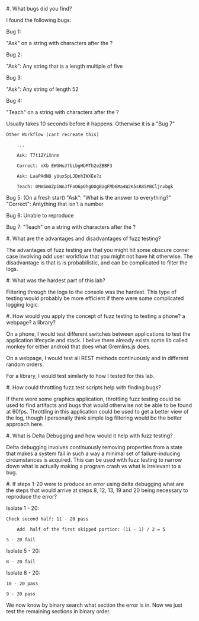 #. What bugs did you find?

I found the following bugs:

Bug 1:

"Ask" on a string with characters after the ?

Bug 2:

"Ask": Any string that is a length multiple of five

Bug 3:

"Ask": Any string of length 52

Bug 4:

"Teach" on a string with characters after the ?

Usually takes 10 seconds before it happens. Otherwise it is a "Bug 7"

    Other Workflow (cant recreate this)
    
        ...
        
        Ask: T7t12YiXnnm
        
        Correct: nXb EWGHuJ?bLbgHbMTh2eZBBF3
        
        Ask: LaaPAdNO yUuxSpLJDnhIWXEe?z
        
        Teach: 0Mm5mUZpiWnJfFoO6pOhgOOgBUgFMb6Ma4W2K5sR85MBCljnvbgk

Bug 5: (On a fresh start)
"Ask": "What is the answer to everything?"
"Correct": Antything that isn't a number

Bug 6:
Unable to reproduce

Bug 7:
"Teach" on a string with characters after the ?

#. What are the advantages and disadvantages of fuzz testing?

The advantages of fuzz testing are that you might hit some obscure corner case involving odd user workflow that you might not have
hit otherwise. The disadvantage is that is is probabilistic, and can be complicated to filter the logs.

#. What was the hardest part of this lab?

Filtering through the logs to the console was the hardest. This type of testing would probably be more efficient if
there were some complicated logging logic.

#. How would you apply the concept of fuzz testing to testing a phone? a webpage? a library?

On a phone, I would test different switches between applications to test the application lifecycle and stack.
I belive there already exists some lib called monkey for either android that does what Gremlins.js does.

On a webpage, I would test all REST methods continuously and in different random orders.

For a library, I would test similarly to how I tested for this lab.

#. How could throttling fuzz test scripts help with finding bugs?

If there were some graphics application, throttling fuzz testing could be used to find artifacts and bugs that would otherwise not be
able to be found at 60fps. Throttling in this application could be used to get a better view of the log, though I personally think
simple log filtering would be the better approach here.

#. What is Delta Debugging and how would it help with fuzz testing?

Delta debugging involves continuously removing properties from a state that makes a system fail in such a way
a minimal set of failure-inducing circumstances is acquired. This can be used with fuzz testing to narrow down what
is actually making a program crash vs what is irrelevant to a bug.

#. If steps 1-20 were to produce an error using delta debugging what are the steps that would arrive at steps 8, 12, 13, 19 and 20 being necessary to reproduce the error?

Isolate 1 - 20:

    Check second half: 11 - 20 pass
    
        Add  half of the first skipped portion: (11 - 1) / 2 = 5
        
    5 - 20 fail

Isolate 5 - 20:

    8 - 20 fail
    
Isolate 8 - 20:

    10 - 20 pass
    
    9 - 20 pass


We now know by binary search what section the error is in. Now we just test the remaining sections
in binary order.